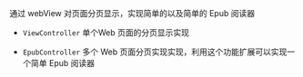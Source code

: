 
通过 webView 对页面分页显示，实现简单的以及简单的 Epub 阅读器

+ `ViewController` 单个Web 页面的分页显示实现

+ `EpubController` 多个 Web 页面分页实现实现，利用这个功能扩展可以实现一个简单 Epub 阅读器
